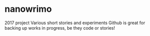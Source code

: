 # nanowrimo
2017 project
Various short stories and experiments
Github is great for backing up works in progress, be they code or stories!
